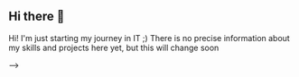 ## Hi there 👋

Hi!
I'm just starting my journey in IT ;)
There is no precise information about my skills and projects here yet, but this will change soon

-->
